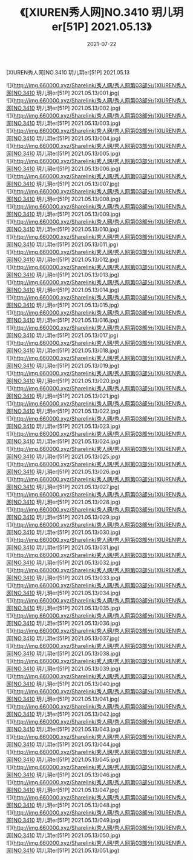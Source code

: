 ﻿---
layout: post
title:  《[XIUREN秀人网]NO.3410 玥儿玥er[51P] 2021.05.13》
date:   2021-07-22
img: http://img.660000.xyz/Sharelink/秀人网/秀人网第03部分/[XIUREN秀人网]NO.3410 玥儿玥er[51P] 2021.05.13/000.jpg
categories: [美女, 清纯, 唯美]
---

[XIUREN秀人网]NO.3410 玥儿玥er[51P] 2021.05.13

  ![](http://img.660000.xyz/Sharelink/秀人网/秀人网第03部分/[XIUREN秀人网]NO.3410 玥儿玥er[51P] 2021.05.13/001.jpg) <br> ![](http://img.660000.xyz/Sharelink/秀人网/秀人网第03部分/[XIUREN秀人网]NO.3410 玥儿玥er[51P] 2021.05.13/002.jpg) <br> ![](http://img.660000.xyz/Sharelink/秀人网/秀人网第03部分/[XIUREN秀人网]NO.3410 玥儿玥er[51P] 2021.05.13/003.jpg) <br> ![](http://img.660000.xyz/Sharelink/秀人网/秀人网第03部分/[XIUREN秀人网]NO.3410 玥儿玥er[51P] 2021.05.13/004.jpg) <br> ![](http://img.660000.xyz/Sharelink/秀人网/秀人网第03部分/[XIUREN秀人网]NO.3410 玥儿玥er[51P] 2021.05.13/005.jpg) <br> ![](http://img.660000.xyz/Sharelink/秀人网/秀人网第03部分/[XIUREN秀人网]NO.3410 玥儿玥er[51P] 2021.05.13/006.jpg) <br> ![](http://img.660000.xyz/Sharelink/秀人网/秀人网第03部分/[XIUREN秀人网]NO.3410 玥儿玥er[51P] 2021.05.13/007.jpg) <br> ![](http://img.660000.xyz/Sharelink/秀人网/秀人网第03部分/[XIUREN秀人网]NO.3410 玥儿玥er[51P] 2021.05.13/008.jpg) <br> ![](http://img.660000.xyz/Sharelink/秀人网/秀人网第03部分/[XIUREN秀人网]NO.3410 玥儿玥er[51P] 2021.05.13/009.jpg) <br> ![](http://img.660000.xyz/Sharelink/秀人网/秀人网第03部分/[XIUREN秀人网]NO.3410 玥儿玥er[51P] 2021.05.13/010.jpg) <br> ![](http://img.660000.xyz/Sharelink/秀人网/秀人网第03部分/[XIUREN秀人网]NO.3410 玥儿玥er[51P] 2021.05.13/011.jpg) <br> ![](http://img.660000.xyz/Sharelink/秀人网/秀人网第03部分/[XIUREN秀人网]NO.3410 玥儿玥er[51P] 2021.05.13/012.jpg) <br> ![](http://img.660000.xyz/Sharelink/秀人网/秀人网第03部分/[XIUREN秀人网]NO.3410 玥儿玥er[51P] 2021.05.13/013.jpg) <br> ![](http://img.660000.xyz/Sharelink/秀人网/秀人网第03部分/[XIUREN秀人网]NO.3410 玥儿玥er[51P] 2021.05.13/014.jpg) <br> ![](http://img.660000.xyz/Sharelink/秀人网/秀人网第03部分/[XIUREN秀人网]NO.3410 玥儿玥er[51P] 2021.05.13/015.jpg) <br> ![](http://img.660000.xyz/Sharelink/秀人网/秀人网第03部分/[XIUREN秀人网]NO.3410 玥儿玥er[51P] 2021.05.13/016.jpg) <br> ![](http://img.660000.xyz/Sharelink/秀人网/秀人网第03部分/[XIUREN秀人网]NO.3410 玥儿玥er[51P] 2021.05.13/017.jpg) <br> ![](http://img.660000.xyz/Sharelink/秀人网/秀人网第03部分/[XIUREN秀人网]NO.3410 玥儿玥er[51P] 2021.05.13/018.jpg) <br> ![](http://img.660000.xyz/Sharelink/秀人网/秀人网第03部分/[XIUREN秀人网]NO.3410 玥儿玥er[51P] 2021.05.13/019.jpg) <br> ![](http://img.660000.xyz/Sharelink/秀人网/秀人网第03部分/[XIUREN秀人网]NO.3410 玥儿玥er[51P] 2021.05.13/020.jpg) <br> ![](http://img.660000.xyz/Sharelink/秀人网/秀人网第03部分/[XIUREN秀人网]NO.3410 玥儿玥er[51P] 2021.05.13/021.jpg) <br> ![](http://img.660000.xyz/Sharelink/秀人网/秀人网第03部分/[XIUREN秀人网]NO.3410 玥儿玥er[51P] 2021.05.13/022.jpg) <br> ![](http://img.660000.xyz/Sharelink/秀人网/秀人网第03部分/[XIUREN秀人网]NO.3410 玥儿玥er[51P] 2021.05.13/023.jpg) <br> ![](http://img.660000.xyz/Sharelink/秀人网/秀人网第03部分/[XIUREN秀人网]NO.3410 玥儿玥er[51P] 2021.05.13/024.jpg) <br> ![](http://img.660000.xyz/Sharelink/秀人网/秀人网第03部分/[XIUREN秀人网]NO.3410 玥儿玥er[51P] 2021.05.13/025.jpg) <br> ![](http://img.660000.xyz/Sharelink/秀人网/秀人网第03部分/[XIUREN秀人网]NO.3410 玥儿玥er[51P] 2021.05.13/026.jpg) <br> ![](http://img.660000.xyz/Sharelink/秀人网/秀人网第03部分/[XIUREN秀人网]NO.3410 玥儿玥er[51P] 2021.05.13/027.jpg) <br> ![](http://img.660000.xyz/Sharelink/秀人网/秀人网第03部分/[XIUREN秀人网]NO.3410 玥儿玥er[51P] 2021.05.13/028.jpg) <br> ![](http://img.660000.xyz/Sharelink/秀人网/秀人网第03部分/[XIUREN秀人网]NO.3410 玥儿玥er[51P] 2021.05.13/029.jpg) <br> ![](http://img.660000.xyz/Sharelink/秀人网/秀人网第03部分/[XIUREN秀人网]NO.3410 玥儿玥er[51P] 2021.05.13/030.jpg) <br> ![](http://img.660000.xyz/Sharelink/秀人网/秀人网第03部分/[XIUREN秀人网]NO.3410 玥儿玥er[51P] 2021.05.13/031.jpg) <br> ![](http://img.660000.xyz/Sharelink/秀人网/秀人网第03部分/[XIUREN秀人网]NO.3410 玥儿玥er[51P] 2021.05.13/032.jpg) <br> ![](http://img.660000.xyz/Sharelink/秀人网/秀人网第03部分/[XIUREN秀人网]NO.3410 玥儿玥er[51P] 2021.05.13/033.jpg) <br> ![](http://img.660000.xyz/Sharelink/秀人网/秀人网第03部分/[XIUREN秀人网]NO.3410 玥儿玥er[51P] 2021.05.13/034.jpg) <br> ![](http://img.660000.xyz/Sharelink/秀人网/秀人网第03部分/[XIUREN秀人网]NO.3410 玥儿玥er[51P] 2021.05.13/035.jpg) <br> ![](http://img.660000.xyz/Sharelink/秀人网/秀人网第03部分/[XIUREN秀人网]NO.3410 玥儿玥er[51P] 2021.05.13/036.jpg) <br> ![](http://img.660000.xyz/Sharelink/秀人网/秀人网第03部分/[XIUREN秀人网]NO.3410 玥儿玥er[51P] 2021.05.13/037.jpg) <br> ![](http://img.660000.xyz/Sharelink/秀人网/秀人网第03部分/[XIUREN秀人网]NO.3410 玥儿玥er[51P] 2021.05.13/038.jpg) <br> ![](http://img.660000.xyz/Sharelink/秀人网/秀人网第03部分/[XIUREN秀人网]NO.3410 玥儿玥er[51P] 2021.05.13/039.jpg) <br> ![](http://img.660000.xyz/Sharelink/秀人网/秀人网第03部分/[XIUREN秀人网]NO.3410 玥儿玥er[51P] 2021.05.13/040.jpg) <br> ![](http://img.660000.xyz/Sharelink/秀人网/秀人网第03部分/[XIUREN秀人网]NO.3410 玥儿玥er[51P] 2021.05.13/041.jpg) <br> ![](http://img.660000.xyz/Sharelink/秀人网/秀人网第03部分/[XIUREN秀人网]NO.3410 玥儿玥er[51P] 2021.05.13/042.jpg) <br> ![](http://img.660000.xyz/Sharelink/秀人网/秀人网第03部分/[XIUREN秀人网]NO.3410 玥儿玥er[51P] 2021.05.13/043.jpg) <br> ![](http://img.660000.xyz/Sharelink/秀人网/秀人网第03部分/[XIUREN秀人网]NO.3410 玥儿玥er[51P] 2021.05.13/044.jpg) <br> ![](http://img.660000.xyz/Sharelink/秀人网/秀人网第03部分/[XIUREN秀人网]NO.3410 玥儿玥er[51P] 2021.05.13/045.jpg) <br> ![](http://img.660000.xyz/Sharelink/秀人网/秀人网第03部分/[XIUREN秀人网]NO.3410 玥儿玥er[51P] 2021.05.13/046.jpg) <br> ![](http://img.660000.xyz/Sharelink/秀人网/秀人网第03部分/[XIUREN秀人网]NO.3410 玥儿玥er[51P] 2021.05.13/047.jpg) <br> ![](http://img.660000.xyz/Sharelink/秀人网/秀人网第03部分/[XIUREN秀人网]NO.3410 玥儿玥er[51P] 2021.05.13/048.jpg) <br> ![](http://img.660000.xyz/Sharelink/秀人网/秀人网第03部分/[XIUREN秀人网]NO.3410 玥儿玥er[51P] 2021.05.13/049.jpg) <br> ![](http://img.660000.xyz/Sharelink/秀人网/秀人网第03部分/[XIUREN秀人网]NO.3410 玥儿玥er[51P] 2021.05.13/050.jpg) <br> ![](http://img.660000.xyz/Sharelink/秀人网/秀人网第03部分/[XIUREN秀人网]NO.3410 玥儿玥er[51P] 2021.05.13/051.jpg) <br>